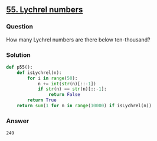 ## **[55. Lychrel numbers](https://projecteuler.net/problem=55)**

### Question
How many Lychrel numbers are there below ten-thousand?

### Solution

```python
def p55():
    def isLychrel(n):
        for i in range(50):
            n += int(str(n)[::-1])
            if str(n) == str(n)[::-1]:
                return False
        return True
    return sum(1 for n in range(10000) if isLychrel(n))
```

### Answer 
`249`
